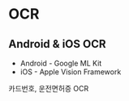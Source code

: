# OCR

## Android & iOS OCR

- Android - Google ML Kit
- iOS - Apple Vision Framework

카드번호, 운전면허증 OCR
